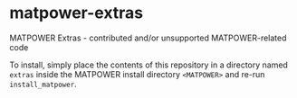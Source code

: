 matpower-extras
===============

MATPOWER Extras - contributed and/or unsupported MATPOWER-related code

To install, simply place the contents of this repository in a directory
named `extras` inside the MATPOWER install directory `<MATPOWER>` and
re-run `install_matpower`.
